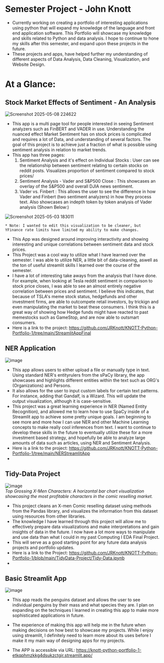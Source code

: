 
# Semester Project - John Knott

   * Currently working on creating a portfolio of interesting applications using python that will expand my knowledge of the language and front end application software. This Portfolio will showcase my knowledge and skills related to Python and data analysis. I hope to continue to hone my skills after this semester, and expand upon these projects in the future.
   * These projects and apps, have helped further my understanding of different aspects of Data Analysis, Data Cleaning, Visualization, and Website Design.

# At a Glance:

## Stock Market Effects of Sentiment - An Analysis


![Screenshot 2025-05-08 224622](https://github.com/user-attachments/assets/21a14e4f-d4f3-46e4-9318-41eee943eac9)

  * This app is a multi page tool for people interested in seeing Sentiment analyzers such as FinBERT and VADER in use. Understanding the nuanced effect Market Sentiment has on stock prices is complicated and requires a lot of Data, and understanding of several factors. The goal of this project is to achieve just a fraction of what is possible using sentiment analysis in relation to market trends.
  * This app has three pages:
    1. Sentiment Analysis and it's effect on Individual Stocks : User can see the relationship between sentiment relating to certain stocks on reddit posts. Visualizes proportion of sentiment compared to stock prices/
    2. Sentiment Analysis - Vader and S&P500 Close : This showcases an overlay of the S&P500 and overall DJIA news sentiment. 
    3. Vader vs. Finbert : This allows the user to see the difference in how Vader and Finbert (two sentiment analyzers) in how they process text. Also showcases an indepth token by token analysis of Vader analysis (Shown Below:)

![Screenshot 2025-05-03 183011](https://github.com/user-attachments/assets/42238f2b-5508-4ea4-98f9-f30272600bfb)

    * Note: I wanted to edit this visualization to be cleaner, but YFinance rate limits have limited my ability to make changes.


  * This App was designed around improving interactivity and showing interesting and unique correlations between sentiment data and stock prices. 
  * This Project was a cool way to utilize what I have learned over the semester. I was able to utilize NER, a little bit of data-cleaning, aswell as the ton of useful streamlit skills I learned over the course of the semester.
  * I have a lot of interesting take aways from the analysis that I have done. For example, when looking at Tesla reddit sentiment in comparison to stock price closes, I was able to see an almost entirely negative correlation between prices and sentiment. I believe this indicates, that because of TSLA's meme stock status, hedgefunds and other investment firms, are able to outcompete retail investors, by trickign and even manipulating the market to beat these consumers. I think this is a great way of showing how Hedge funds might have reacted to past memestocks such as GameStop, and are now able to outsmart consumers.
  * Here is a link to the project: https://github.com/JRKnott/KNOTT-Python-Portfolio-1/tree/main/StreamlitAppFinal


## NER Application


  ![image](https://github.com/user-attachments/assets/bac3179c-2528-4ac9-b66a-f0bb71101a6f)
  * This app allows users to either upload a file or manually type in text. Using standard NER's entityrulers from the sPaCy library, the app showcases and highlights different entities within the text such as ORG's (Organizations) and Persons.
  * It also allows for the user to input custom labels for certain text patterns. For instance, adding that Gandalf, is a Wizard. This will update the output visualization, although it is case-sensitive.
  * This project was a great learning experience in NER (Named Entity Recognition), and allowed me to learn how to use SpaCy inside of a Streamlit app to achieve some pretty unique goals. I am beginning to see more and more how I can use NER and other Machine Learning concepts to make really cool inferences from text. I want to continue to develop these skills in the future to eventually utilize these for a more investment based strategy, and hopefully be able to analyze large amounts of data such as articles, using NER and Sentiment Analysis.
  * Here is a link to the project: https://github.com/JRKnott/KNOTT-Python-Portfolio-1/tree/main/NERStreamlitApp
  * 

## Tidy-Data Project


  ![image](https://github.com/user-attachments/assets/20971150-8af4-4fdf-b260-3c9bd8af0115)  
*Top Grossing X-Men Characters: A horizontal bar chart visualization showcasing the most profitable characters in the comic reselling market.*
  * This project cleans an X-men Comic reselling dataset using methods from the Pandas library, and visualizes the information from this dataset using resources from other libraries.
  * The knowledge I have learned through this project will allow me to effectively prepare data visualizations and make interpretations and gain insights of data in the future. I now have a lot more ways to manipulate and use data than what I could in my past Computing I EDA Final Project.
  * This will serve as a good starting point for any future data analysis projects and portfolio updates.
  * Here is a link to the Project: https://github.com/JRKnott/KNOTT-Python-Portfolio-1/blob/main/TidyData-Project/Tidy-Data.ipynb
  * 

## Basic Streamlit App


  ![image](https://github.com/user-attachments/assets/300cd250-7dd9-47f4-a30c-80f468cc879b)

  * This app reads the penguins dataset and allows the user to see individual penguins by their mass and what species they are. I plan on expanding on the techniques I learned in creating this app to make more     sophisticated applications in future.
  * The experience of making this app will help me in the future when making decisions on how best to showcase my projects. While I enjoy using streamlit, I definitely need to learn more about its uses before I make it my main way of designing apps for my projects.

  * The APP is accessible via URL: https://knott-python-portfolio-1-etkqphmzkkg4dsukzctgir.streamlit.app/




    
